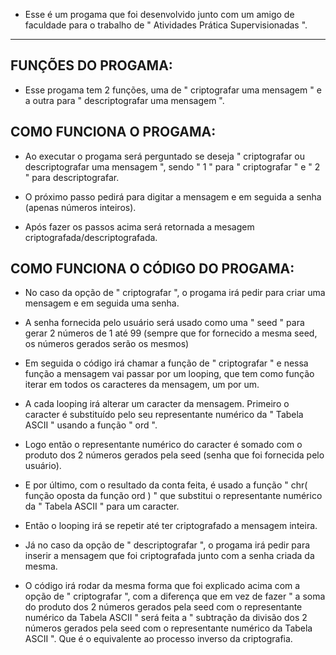 * Esse é um progama que foi desenvolvido junto com um amigo de faculdade para o trabalho de " Atividades Prática Supervisionadas ".


-----------------------------------------------------------------------------------------------------------------------------------


## FUNÇÕES DO PROGAMA:


* Esse progama tem 2 funções, uma de " criptografar uma mensagem " e a outra para " descriptografar uma mensagem ".


## COMO FUNCIONA O PROGAMA:


* Ao executar o progama será perguntado se deseja " criptografar ou descriptografar uma mensagem ", sendo " 1 " para " criptografar " e " 2 " para descriptografar.


* O próximo passo pedirá para digitar a mensagem e em seguida a senha (apenas números inteiros).


* Após fazer os passos acima será retornada a mesagem criptografada/descriptografada.


## COMO FUNCIONA O CÓDIGO DO PROGAMA:


* No caso da opção de " criptografar ", o progama irá pedir para criar uma mensagem e em seguida uma senha.


* A senha fornecida pelo usuário será usado como uma " seed " para gerar 2 números de 1 até 99 (sempre que for fornecido a mesma seed, os números gerados serão os mesmos)


* Em seguida o código irá chamar a função de " criptografar " e nessa função a mensagem vai passar por um looping, que tem como função iterar em todos os caracteres da mensagem, um por um.


* A cada looping irá alterar um caracter da mensagem. Primeiro o caracter é substituído pelo seu representante numérico da " Tabela ASCII " usando a função " ord ".


* Logo então o representante numérico do caracter é somado com o produto dos 2 números gerados pela seed (senha que foi fornecida pelo usuário).


* E por último, com o resultado da conta feita, é usado a função " chr( função oposta da função ord ) " que substitui o representante numérico da " Tabela ASCII " para um caracter.


* Então o looping irá se repetir até ter criptografado a mensagem inteira.


* Já no caso da opção de " descriptografar ", o progama irá pedir para inserir a mensagem que foi criptografada junto com a senha criada da mesma.


* O código irá rodar da mesma forma que foi explicado acima com a opção de " criptografar ", com a diferença que em vez de fazer " a soma do produto dos 2 números gerados pela seed com o representante numérico da Tabela ASCII " será feita a " subtração da divisão dos 2 números gerados pela seed com o representante numérico da Tabela ASCII ". Que é o equivalente ao processo inverso da criptografia.
